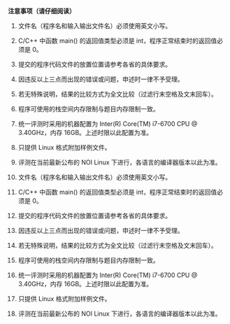 **注意事项（请仔细阅读）**

1. 文件名（程序名和输入输出文件名）必须使用英文小写。
2. C/C++ 中函数 main() 的返回值类型必须是 int，程序正常结束时的返回值必须是 $0$。
3. 提交的程序代码文件的放置位置请参考各省的具体要求。
4. 因违反以上三点而出现的错误或问题，申述时一律不予受理。
5. 若无特殊说明，结果的比较方式为全文比较（过滤行末空格及文末回车）。
6. 程序可使用的栈空间内存限制与题目内存限制一致。
7. 统一评测时采用的机器配置为 Inter(R) Core(TM) i7-6700 CPU @ 3.40GHz，内存 16GB。上述时限以此配置为准。
8. 只提供 Linux 格式附加样例文件。
9. 评测在当前最新公布的 NOI Linux 下进行，各语言的编译器版本以此为准。

1. 文件名（程序名和输入输出文件名）必须使用英文小写。
2. C/C++ 中函数 main() 的返回值类型必须是 int，程序正常结束时的返回值必须是 $0$。
3. 提交的程序代码文件的放置位置请参考各省的具体要求。
4. 因违反以上三点而出现的错误或问题，申述时一律不予受理。
5. 若无特殊说明，结果的比较方式为全文比较（过滤行末空格及文末回车）。
6. 程序可使用的栈空间内存限制与题目内存限制一致。
7. 统一评测时采用的机器配置为 Inter(R) Core(TM) i7-6700 CPU @ 3.40GHz，内存 16GB。上述时限以此配置为准。
8. 只提供 Linux 格式附加样例文件。
9. 评测在当前最新公布的 NOI Linux 下进行，各语言的编译器版本以此为准。
